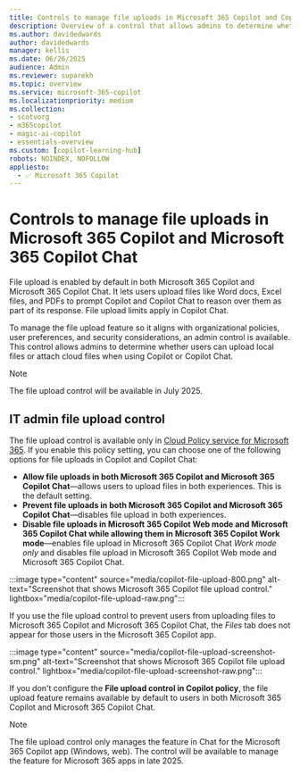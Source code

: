 ```yaml
---
title: Controls to manage file uploads in Microsoft 365 Copilot and Copilot Chat
description: Overview of a control that allows admins to determine whether users can upload local files or attach cloud files when using Copilot or Copilot Chat. 
ms.author: davidedwards
author: davidedwards
manager: kellis
ms.date: 06/26/2025
audience: Admin
ms.reviewer: suparekh
ms.topic: overview
ms.service: microsoft-365-copilot
ms.localizationpriority: medium
ms.collection: 
- scotvorg
- m365copilot
- magic-ai-copilot
- essentials-overview
ms.custom: [copilot-learning-hub]
robots: NOINDEX, NOFOLLOW
appliesto:
  - ✅ Microsoft 365 Copilot
---
```


# Controls to manage file uploads in Microsoft 365 Copilot and Microsoft 365 Copilot Chat

File upload is enabled by default in both Microsoft 365 Copilot and Microsoft 365 Copilot Chat. It lets users upload files like Word docs, Excel files, and PDFs to prompt Copilot and Copilot Chat to reason over them as part of its response. File upload limits apply in Copilot Chat.

To manage the file upload feature so it aligns with organizational policies, user preferences, and security considerations, an admin control is available. This control allows admins to determine whether users can upload local files or attach cloud files when using Copilot or Copilot Chat. 

> [!NOTE]
> The file upload control will be available in July 2025.

## IT admin file upload control

The file upload control is available only in [Cloud Policy service for Microsoft 365](/microsoft-365-apps/admin-center/overview-cloud-policy). If you enable this policy setting, you can choose one of the following options for file uploads in Copilot and Copilot Chat:  
- **Allow file uploads in both Microsoft 365 Copilot and Microsoft 365 Copilot Chat**—allows users to upload files in both experiences. This is the default setting.
- **Prevent file uploads in both Microsoft 365 Copilot and Microsoft 365 Copilot Chat**—disables file upload in both experiences.
- **Disable file uploads in Microsoft 365 Copilot Web mode and Microsoft 365 Copilot Chat while allowing them in Microsoft 365 Copilot Work mode**—enables file upload in Microsoft 365 Copilot Chat *Work mode only* and disables file upload in Microsoft 365 Copilot Web mode and Microsoft 365 Copilot Chat. 
 
:::image type="content" source="media/copilot-file-upload-800.png" alt-text="Screenshot that shows Microsoft 365 Copilot file upload control." lightbox="media/copilot-file-upload-raw.png":::
 
If you use the file upload control to prevent users from uploading files to Microsoft 365 Copilot and Microsoft 365 Copilot Chat, the *Files* tab does not appear for those users in the Microsoft 365 Copilot app.

:::image type="content" source="media/copilot-file-upload-screenshot-sm.png" alt-text="Screenshot that shows Microsoft 365 Copilot file upload control." lightbox="media/copilot-file-upload-screenshot-raw.png":::

If you don't configure the **File upload control in Copilot policy**, the file upload feature remains available by default to users in both Microsoft 365 Copilot and Microsoft 365 Copilot Chat.  

> [!NOTE]
> The file upload control only manages the feature in Chat for the Microsoft 365 Copilot app (Windows, web). The control will be available to manage the feature for Microsoft 365 apps in late 2025. 